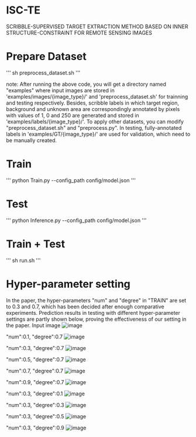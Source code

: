 # ISC-TE
SCRIBBLE-SUPERVISED TARGET EXTRACTION METHOD BASED ON INNER STRUCTURE-CONSTRAINT FOR REMOTE SENSING IMAGES

# Prepare Dataset
'''
sh preprocess_dataset.sh
'''

note: After running the above code, you will get a directory named "examples" where input images are stored 
in 'examples/images/{image_type}/' and 'preprocess_dataset.sh' for trainning and testing respectively.
Besides, scribble labels in which target region, background and unknown area are correspondingly annotated by 
pixels with values of 1, 0 and 250 are generated and stored in 'examples/labels/{image_type}/'. To apply other 
datasets, you can modify "preprocess_dataset.sh" and "preprocess.py". In testing, fully-annotated labels in
'examples/GT/{image_type}/' are used for validation, which need to be manually created.

# Train
'''
python Train.py --config_path config/model.json
'''

# Test
'''
python Inference.py --config_path config/model.json
'''

# Train + Test
'''
sh run.sh
'''

# Hyper-parameter setting
In the paper, the hyper-parameters "num" and "degree" in "TRAIN" are set to 0.3 and 0.7, which has been decided
after enough comparative experiments. Prediction results in testing with different hyper-parameter settings are 
partly shown below, proving the effectiveness of our setting in the paper. 
Input image
![image](https://github.com/yitongli123/ISC-TE/blob/main/images/input.png)

"num":0.1, "degree":0.7
![image](https://github.com/yitongli123/ISC-TE/blob/main/images/0107.png)

"num":0.3, "degree":0.7
![image](https://github.com/yitongli123/ISC-TE/blob/main/images/0307.png)

"num":0.5, "degree":0.7
![image](https://github.com/yitongli123/ISC-TE/blob/main/images/0507.png)

"num":0.7, "degree":0.7
![image](https://github.com/yitongli123/ISC-TE/blob/main/images/0707.png)

"num":0.9, "degree":0.7
![image](https://github.com/yitongli123/ISC-TE/blob/main/images/0907.png)

"num":0.3, "degree":0.1
![image](https://github.com/yitongli123/ISC-TE/blob/main/images/0301.png)

"num":0.3, "degree":0.3
![image](https://github.com/yitongli123/ISC-TE/blob/main/images/0303.png)

"num":0.3, "degree":0.5
![image](https://github.com/yitongli123/ISC-TE/blob/main/images/0305.png)

"num":0.3, "degree":0.9
![image](https://github.com/yitongli123/ISC-TE/blob/main/images/0309.png)




